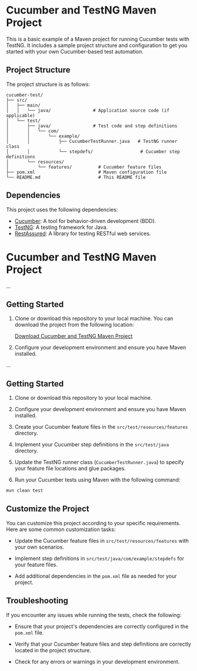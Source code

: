 
# Cucumber and TestNG Maven Project

This is a basic example of a Maven project for running Cucumber tests with TestNG. It includes a sample project structure and configuration to get you started with your own Cucumber-based test automation.

## Project Structure

The project structure is as follows:

```
cucumber-test/
├── src/
│   ├── main/
│   │   └── java/                # Application source code (if applicable)
│   └── test/
│       ├── java/                # Test code and step definitions
│       │   └── com/
│       │       └── example/
│       │           ├── CucumberTestRunner.java   # TestNG runner class
│       │           └── stepdefs/                  # Cucumber step definitions
│       └── resources/
│           └── features/          # Cucumber feature files
├── pom.xml                        # Maven configuration file
└── README.md                      # This README file
```

## Dependencies

This project uses the following dependencies:

- [Cucumber](https://cucumber.io/): A tool for behavior-driven development (BDD).
- [TestNG](https://testng.org/): A testing framework for Java.
- [RestAssured](https://rest-assured.io/): A library for testing RESTful web services.

# Cucumber and TestNG Maven Project

...

## Getting Started

1. Clone or download this repository to your local machine. You can download the project from the following location:

   [Download Cucumber and TestNG Maven Project](https://github.com/yourusername/your-repo)

2. Configure your development environment and ensure you have Maven installed.

...


## Getting Started

1. Clone or download this repository to your local machine.

2. Configure your development environment and ensure you have Maven installed.

3. Create your Cucumber feature files in the `src/test/resources/features` directory.

4. Implement your Cucumber step definitions in the `src/test/java` directory.

5. Update the TestNG runner class (`CucumberTestRunner.java`) to specify your feature file locations and glue packages.

6. Run your Cucumber tests using Maven with the following command:

```bash
mvn clean test
```

## Customize the Project

You can customize this project according to your specific requirements. Here are some common customization tasks:

- Update the Cucumber feature files in `src/test/resources/features` with your own scenarios.

- Implement step definitions in `src/test/java/com/example/stepdefs` for your feature files.

- Add additional dependencies in the `pom.xml` file as needed for your project.

## Troubleshooting

If you encounter any issues while running the tests, check the following:

- Ensure that your project's dependencies are correctly configured in the `pom.xml` file.

- Verify that your Cucumber feature files and step definitions are correctly located in the project structure.

- Check for any errors or warnings in your development environment.

